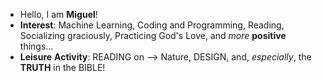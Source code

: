- Hello, I am **Miguel**!
- **Interest**: Machine Learning, Coding and Programming, Reading, Socializing graciously, Practicing God's Love, and _more_ **positive** things...
- **Leisure** **Activity**: READING on --> Nature, DESIGN, and, _especially_, the **TRUTH** in the BIBLE!


<!---
TruthIsPrecious/TruthIsPrecious is a ✨ special ✨ repository because its `README.md` (this file) appears on your GitHub profile.
You can click the Preview link to take a look at your changes.
--->
